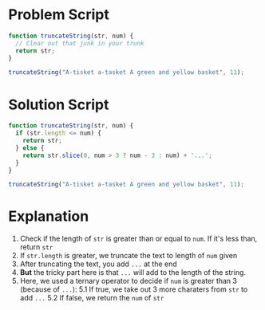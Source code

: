 # Problem Script

```javascript
function truncateString(str, num) {
  // Clear out that junk in your trunk
  return str;
}

truncateString("A-tisket a-tasket A green and yellow basket", 11);
```

# Solution Script

```javascript
function truncateString(str, num) {
  if (str.length <= num) {
    return str;
  } else {
    return str.slice(0, num > 3 ? num - 3 : num) + '...';
  }
}

truncateString("A-tisket a-tasket A green and yellow basket", 11);
```

# Explanation

1. Check if the length of `str` is greater than or equal to `num`. If it's less than, return `str`
2. If `str.length` is greater, we truncate the text to length of `num` given
3. After truncating the text, you add `...` at the end 
4. **But** the tricky part here is that `...` will add to the length of the string.
5. Here, we used a ternary operator to decide if `num` is greater than 3 (because of `...`):
  5.1 If true, we take out 3 more charaters from `str` to add `...`
  5.2 If false, we return the `num` of `str`
